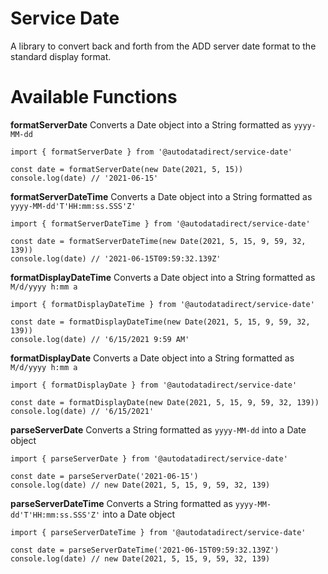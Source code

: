 # Service Date
A library to convert back and forth from the ADD server date format to the standard display format.

# Available Functions

__formatServerDate__
Converts a Date object into a String formatted as `yyyy-MM-dd`

```
import { formatServerDate } from '@autodatadirect/service-date'

const date = formatServerDate(new Date(2021, 5, 15))
console.log(date) // '2021-06-15'
```

__formatServerDateTime__
Converts a Date object into a String formatted as `yyyy-MM-dd'T'HH:mm:ss.SSS'Z'`

```
import { formatServerDateTime } from '@autodatadirect/service-date'

const date = formatServerDateTime(new Date(2021, 5, 15, 9, 59, 32, 139))
console.log(date) // '2021-06-15T09:59:32.139Z'
```

__formatDisplayDateTime__
Converts a Date object into a String formatted as `M/d/yyyy h:mm a`

```
import { formatDisplayDateTime } from '@autodatadirect/service-date'

const date = formatDisplayDateTime(new Date(2021, 5, 15, 9, 59, 32, 139))
console.log(date) // '6/15/2021 9:59 AM'
```

__formatDisplayDate__
Converts a Date object into a String formatted as `M/d/yyyy h:mm a`

```
import { formatDisplayDate } from '@autodatadirect/service-date'

const date = formatDisplayDate(new Date(2021, 5, 15, 9, 59, 32, 139))
console.log(date) // '6/15/2021'
```

__parseServerDate__
Converts a String formatted as `yyyy-MM-dd` into a Date object

```
import { parseServerDate } from '@autodatadirect/service-date'

const date = parseServerDate('2021-06-15')
console.log(date) // new Date(2021, 5, 15, 9, 59, 32, 139)
```

__parseServerDateTime__
Converts a String formatted as `yyyy-MM-dd'T'HH:mm:ss.SSS'Z'` into a Date object

```
import { parseServerDateTime } from '@autodatadirect/service-date'

const date = parseServerDateTime('2021-06-15T09:59:32.139Z')
console.log(date) // new Date(2021, 5, 15, 9, 59, 32, 139)
```

